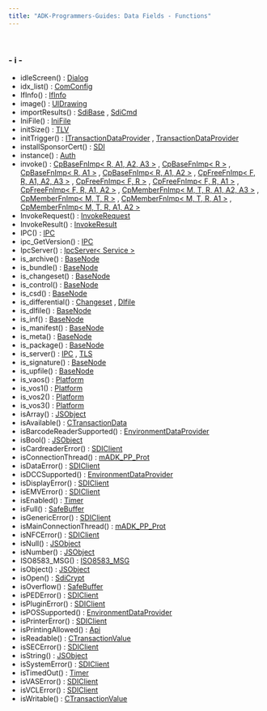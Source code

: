 ```yaml
---
title: "ADK-Programmers-Guides: Data Fields - Functions"
---
```


 

### - i -

- idleScreen() : <a href="classlibsdi_1_1_dialog.md#a83a548ca4c3d5b5a73b8ce20bd424d27">Dialog</a>
- idx_list() : <a href="class_com_config.md#a94a140f49c60763246a9400fc2b149f4">ComConfig</a>
- IfInfo() : <a href="struct_if_info.md#a627f75c45b1109650a55033d49a065dc">IfInfo</a>
- image() : <a href="classvfigui_1_1_u_i_drawing.md#a09963d18152e78d8d9e62972d880b6f8">UIDrawing</a>
- importResults() : <a href="classlibsdi_1_1_sdi_base.md#a7ffb7b7b3ae189a49b5eb16b605bb574">SdiBase</a> , <a href="classlibsdi_1_1_sdi_cmd.md#a9490be5475acb6b165642dd2c3d1caf2">SdiCmd</a>
- IniFile() : <a href="classvfisysinfo_1_1_ini_file.md#a0dc66141b6814337c25dc993adf1b340">IniFile</a>
- initSize() : <a href="classvfisdi_1_1_t_l_v.md#a596d0da8a3f24918e1da061ab58e1ab3">TLV</a>
- initTrigger() : <a href="classvficpl_1_1_i_transaction_data_provider.md#a4804404b7a2e0628a5330ade572be106">ITransactionDataProvider</a> , <a href="classvficpl_1_1_transaction_data_provider.md#aa2d78ce2a636e98467c816650357cf28">TransactionDataProvider</a>
- installSponsorCert() : <a href="classlibsdi_1_1_s_d_i.md#aa4ea51ced9b2affc12687ab2f03959bb">SDI</a>
- instance() : <a href="class_auth.md#a34a7f34048a76d137e09e234c99a76d5">Auth</a>
- invoke() : <a href="structvficpl_1_1_cp_base_fn_imp.md#a0b57f4ddc15b08754d1cd2058f6defd1">CpBaseFnImp< R, A1, A2, A3 ></a> , <a href="structvficpl_1_1_cp_base_fn_imp_3_01_r_01_4.md#aa0aaf386ce1cf3e1f959e14c31743c8a">CpBaseFnImp< R ></a> , <a href="structvficpl_1_1_cp_base_fn_imp_3_01_r_00_01_a1_01_4.md#af13ada5f7e9cbee1d319e91c22ecbd16">CpBaseFnImp< R, A1 ></a> , <a href="structvficpl_1_1_cp_base_fn_imp_3_01_r_00_01_a1_00_01_a2_01_4.md#a58ff4184bf8340a898359eac8706a2b5">CpBaseFnImp< R, A1, A2 ></a> , <a href="structvficpl_1_1_cp_free_fn_imp.md#ae8c596f6d6e44308f093f3edcc338eca">CpFreeFnImp< F, R, A1, A2, A3 ></a> , <a href="structvficpl_1_1_cp_free_fn_imp_3_01_f_00_01_r_01_4.md#adb93e0de18b505a098545ea8b11ee80f">CpFreeFnImp< F, R ></a> , <a href="structvficpl_1_1_cp_free_fn_imp_3_01_f_00_01_r_00_01_a1_01_4.md#a3a2b24a848c324a4e6489481009348d0">CpFreeFnImp< F, R, A1 ></a> , <a href="structvficpl_1_1_cp_free_fn_imp_3_01_f_00_01_r_00_01_a1_00_01_a2_01_4.md#a7ae568bafc8bd17d5829e1e3752d0772">CpFreeFnImp< F, R, A1, A2 ></a> , <a href="structvficpl_1_1_cp_member_fn_imp.md#ae8c596f6d6e44308f093f3edcc338eca">CpMemberFnImp< M, T, R, A1, A2, A3 ></a> , <a href="structvficpl_1_1_cp_member_fn_imp_3_01_m_00_01_t_00_01_r_01_4.md#adb93e0de18b505a098545ea8b11ee80f">CpMemberFnImp< M, T, R ></a> , <a href="structvficpl_1_1_cp_member_fn_imp_3_01_m_00_01_t_00_01_r_00_01_a1_01_4.md#a3a2b24a848c324a4e6489481009348d0">CpMemberFnImp< M, T, R, A1 ></a> , <a href="structvficpl_1_1_cp_member_fn_imp_3_01_m_00_01_t_00_01_r_00_01_a1_00_01_a2_01_4.md#a7ae568bafc8bd17d5829e1e3752d0772">CpMemberFnImp< M, T, R, A1, A2 ></a>
- InvokeRequest() : <a href="structvficpl_1_1_invoke_request.md#aa4ef77951d87f5230a6927769c56c59d">InvokeRequest</a>
- InvokeResult() : <a href="structvficpl_1_1_invoke_result.md#a69996c3653b00e02ecfdfc6b43ca9c9a">InvokeResult</a>
- IPC() : <a href="classvfiipc_1_1_i_p_c.md#a8ad54b08db43652b4d971a7ae17e1634">IPC</a>
- ipc_GetVersion() : <a href="classvfiipc_1_1_i_p_c.md#adbb74a0c7649adcd2699a37099e67407">IPC</a>
- IpcServer() : <a href="class_ipc_server.md#a7477d0bb89e2b8aaa285f8e6525c2051">IpcServer< Service ></a>
- is_archive() : <a href="classpackmanlib_1_1basenode_1_1_base_node.md#afb49d022eb8d0e551f9c5d57872086eb">BaseNode</a>
- is_bundle() : <a href="classpackmanlib_1_1basenode_1_1_base_node.md#a6c8f1769f4874c20b3dc5e7f22169c23">BaseNode</a>
- is_changeset() : <a href="classpackmanlib_1_1basenode_1_1_base_node.md#a42def0c1678d16515df9b441fde73ba7">BaseNode</a>
- is_control() : <a href="classpackmanlib_1_1basenode_1_1_base_node.md#ad01c8a8ff3a9536ea1adbab2ddaf15f4">BaseNode</a>
- is_csd() : <a href="classpackmanlib_1_1basenode_1_1_base_node.md#a40036e92a96400bbf76bacb62fc97ced">BaseNode</a>
- is_differential() : <a href="classpackmanlib_1_1node_1_1_changeset.md#a6c5853cf5dd2015af4bf1a3941f90a9a">Changeset</a> , <a href="classpackmanlib_1_1node_1_1_dlfile.md#a6c5853cf5dd2015af4bf1a3941f90a9a">Dlfile</a>
- is_dlfile() : <a href="classpackmanlib_1_1basenode_1_1_base_node.md#a6327b157864352a36826a505ee8870ad">BaseNode</a>
- is_inf() : <a href="classpackmanlib_1_1basenode_1_1_base_node.md#a0aa49779f6dac40e366fb98ec8ff311c">BaseNode</a>
- is_manifest() : <a href="classpackmanlib_1_1basenode_1_1_base_node.md#a03b8f2bf011d738d9c66f0d4488a03db">BaseNode</a>
- is_meta() : <a href="classpackmanlib_1_1basenode_1_1_base_node.md#a2d50a1b2388573865420bb7a54cf797b">BaseNode</a>
- is_package() : <a href="classpackmanlib_1_1basenode_1_1_base_node.md#a9cf4df8f61cbc1db2e463deb9956adda">BaseNode</a>
- is_server() : <a href="classvfiipc_1_1_i_p_c.md#acdfdf57c1c76dcccb680e6dabdfdf59e">IPC</a> , <a href="classvfiipc_1_1_t_l_s.md#acdfdf57c1c76dcccb680e6dabdfdf59e">TLS</a>
- is_signature() : <a href="classpackmanlib_1_1basenode_1_1_base_node.md#a59551a137c22107950f7fe2b4a20e247">BaseNode</a>
- is_upfile() : <a href="classpackmanlib_1_1basenode_1_1_base_node.md#acf1c247a2b5b619a761649da45f9d974">BaseNode</a>
- is_vaos() : <a href="classpackmanlib_1_1platform_1_1_platform.md#a9782f56d82c2111338c5e3d41afdbcc2">Platform</a>
- is_vos1() : <a href="classpackmanlib_1_1platform_1_1_platform.md#a616bcb5e43af476248151268b4d3ae5b">Platform</a>
- is_vos2() : <a href="classpackmanlib_1_1platform_1_1_platform.md#a6bc3f593e67e76a67cdcd39fe2481532">Platform</a>
- is_vos3() : <a href="classpackmanlib_1_1platform_1_1_platform.md#a1c1ced2d6dd7b99bdc60a670bab75c33">Platform</a>
- isArray() : <a href="classvfiipc_1_1_j_s_object.md#aefe7cc24045c3560d7550ba662375ce4">JSObject</a>
- isAvailable() : <a href="classcom__adksec__cmd_1_1_c_transaction_data.md#af46b3cdc245b72805647d3f73b93fdb5">CTransactionData</a>
- isBarcodeReaderSupported() : <a href="classvficpl_1_1_environment_data_provider.md#a6a85721c09b0cc473f4e448ae095809a">EnvironmentDataProvider</a>
- isBool() : <a href="classvfiipc_1_1_j_s_object.md#a0da75049a5cbd55b8b4993a21faa3e92">JSObject</a>
- isCardreaderError() : <a href="classvfisdi_1_1_s_d_i_client.md#a3c57f5639fe8862fd11f5d450ac97f44">SDIClient</a>
- isConnectionThread() : <a href="classm_a_d_k___p_p___prot.md#aa2bd5319e2acc8c8de0b9f1c1395e77c">mADK_PP_Prot</a>
- isDataError() : <a href="classvfisdi_1_1_s_d_i_client.md#ad536701f05e606af51d8410059c7810e">SDIClient</a>
- isDCCSupported() : <a href="classvficpl_1_1_environment_data_provider.md#a5f824575cb5ae1851d175037ff057ec2">EnvironmentDataProvider</a>
- isDisplayError() : <a href="classvfisdi_1_1_s_d_i_client.md#a191f55dfa11519913e916ce3ab6c0af8">SDIClient</a>
- isEMVError() : <a href="classvfisdi_1_1_s_d_i_client.md#a7c26aa19b6e04325b0c979b7df652efc">SDIClient</a>
- isEnabled() : <a href="classsdi_1_1_timer.md#a56722b6f1c22da04885bc9853148bb71">Timer</a>
- isFull() : <a href="classcom__verifone___t_l_v_lite_1_1_safe_buffer.md#ad753310e7ebeac80873cea6766ad1e60">SafeBuffer</a>
- isGenericError() : <a href="classvfisdi_1_1_s_d_i_client.md#a51fd20d60adc360929804ef833ef7fb3">SDIClient</a>
- isMainConnectionThread() : <a href="classm_a_d_k___p_p___prot.md#ab109345afd11af36903830d8d5e06f75">mADK_PP_Prot</a>
- isNFCError() : <a href="classvfisdi_1_1_s_d_i_client.md#ab4b3562da020e1880ea2b2d3055bddf0">SDIClient</a>
- isNull() : <a href="classvfiipc_1_1_j_s_object.md#abada6dfb33f4cbafe1e443a5cf8dc8d0">JSObject</a>
- isNumber() : <a href="classvfiipc_1_1_j_s_object.md#a1680baf2428512b1a45060f52f3ade28">JSObject</a>
- ISO8583_MSG() : <a href="class_i_s_o8583___m_s_g.md#ab6770578ee33a483298f19fdf22e8bf4">ISO8583_MSG</a>
- isObject() : <a href="classvfiipc_1_1_j_s_object.md#a13b605b2c9876ab317e21637b8646def">JSObject</a>
- isOpen() : <a href="classlibsdi_1_1_sdi_crypt.md#a002ed331862370f434b7befe331b5a0b">SdiCrypt</a>
- isOverflow() : <a href="classcom__verifone___t_l_v_lite_1_1_safe_buffer.md#a08e7d9ecf7b3350a5dd3b698bef94bb8">SafeBuffer</a>
- isPEDError() : <a href="classvfisdi_1_1_s_d_i_client.md#a5ad36cedaba92d0b6d7ca1a950214b2d">SDIClient</a>
- isPluginError() : <a href="classvfisdi_1_1_s_d_i_client.md#ad4b7eaad40b319fc75034c34a3a7947b">SDIClient</a>
- isPOSSupported() : <a href="classvficpl_1_1_environment_data_provider.md#a7ab43f24f9198fdf7c52631dcd0d5dd7">EnvironmentDataProvider</a>
- isPrinterError() : <a href="classvfisdi_1_1_s_d_i_client.md#aaf8dd772eea76e93b4fd5e99367d2309">SDIClient</a>
- isPrintingAllowed() : <a href="classvficpl_1_1_api.md#a2fd68f6d834f0281f47cac60330b7cc5">Api</a>
- isReadable() : <a href="classcom__adksec__cmd_1_1_c_transaction_value.md#a542ca0672a5dce96acbb98e170b4d4a3">CTransactionValue</a>
- isSECError() : <a href="classvfisdi_1_1_s_d_i_client.md#aaf9bb8030f1c74783b4e2ddc3a1d2534">SDIClient</a>
- isString() : <a href="classvfiipc_1_1_j_s_object.md#abc9dc0708ec1aae2309621664fa8e5a4">JSObject</a>
- isSystemError() : <a href="classvfisdi_1_1_s_d_i_client.md#a9f43219565da632162ba70eb1f842e5f">SDIClient</a>
- isTimedOut() : <a href="classsdi_1_1_timer.md#a65d221db327e04216437a41d77dfc7b6">Timer</a>
- isVASError() : <a href="classvfisdi_1_1_s_d_i_client.md#a239e5d8dd5d0a8c530d917ef8952c8b7">SDIClient</a>
- isVCLError() : <a href="classvfisdi_1_1_s_d_i_client.md#a65d49e7abd2bb202cb65cd1fc4fa3c1a">SDIClient</a>
- isWritable() : <a href="classcom__adksec__cmd_1_1_c_transaction_value.md#a85e799a990b59dd38f79cd2021e6d9c4">CTransactionValue</a>
